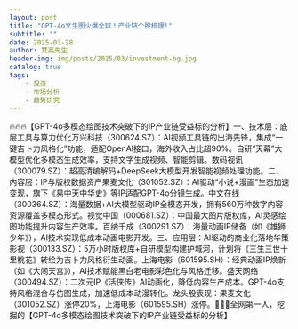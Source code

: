 ```yaml
---
layout: post
title: "GPT-4o文生图火爆全球！产业链个股梳理!"
subtitle: ""
date: 2025-03-28
author: 梵高先生
header-img: img/posts/2025/03/investment-bg.jpg
catalog: true
tags:
    - 投资
    - 市场分析
    - 趋势研究
---
```


🔥🔥🔥【GPT-4o多模态绘图技术突破下的IP产业链受益标的分析】一、技术层：底层工具与算力优化万兴科技（300624.SZ）：AI视频工具链的出海先锋，集成“一键吉卜力风格化”功能，适配OpenAI接口，海外收入占比超90%。自研“天幕”大模型优化多模态生成效率，支持文字生成视频、智能剪辑。数码视讯（300079.SZ）：超高清编解码+DeepSeek大模型开发智能视频处理功能。二、内容层：IP与版权数据资产果麦文化（301052.SZ）：AI驱动“小说+漫画”生态加速变现，旗下《易中天中华史》等IP适配GPT-4o分镜生成。中文在线（300364.SZ）：海量数据+AI大模型驱动IP全模态开发，拥有560万种数字内容资源覆盖多模态形式。视觉中国（000681.SZ）：中国最大图片版权库，AI灵感绘图功能提升内容生产效率。百纳千成（300291.SZ）：海量动画IP储备（如《雄狮少年》），AI技术实现低成本动画电影开发。三、应用层：AI驱动的商业化落地华策影视（300133.SZ）：5万小时版权库+自研模型构建护城河，计划将《三生三世十里桃花》转绘为吉卜力风格衍生动画。上海电影（601595.SH）：经典动画IP焕新（如《大闹天宫》），AI技术赋能黑白老电影彩色化与风格迁移。盛天网络（300494.SZ）：二次元IP《活侠传》AI动画化，降低内容生产成本。GPT-4o支持风格混合与仿图生成，加速低成本动漫转化。龙头股表现：果麦文化（301052.SZ）涨停20%，上海电影（601595.SH）涨停。🐲🐲🐲全网第一人，挖掘的【GPT-4o多模态绘图技术突破下的IP产业链受益标的分析】